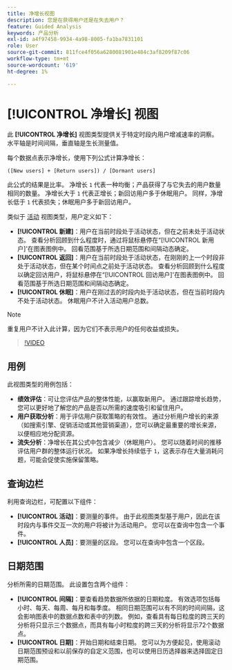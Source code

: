 ```yaml
---
title: 净增长视图
description: 您是在获得用户还是在失去用户？
feature: Guided Analysis
keywords: 产品分析
exl-id: a4f97458-9934-4a98-8005-fa1ba7831101
role: User
source-git-commit: 811fce4f056a6280081901e484c3af8209f87c06
workflow-type: tm+mt
source-wordcount: '619'
ht-degree: 1%

---
```


# [!UICONTROL 净增长] 视图

此 **[!UICONTROL 净增长]** 视图类型提供关于特定时段内用户增减速率的洞察。 水平轴是时间间隔，垂直轴是生长测量值。

每个数据点表示净增长，使用下列公式计算净增长：

`([New users] + [Return users]) / [Dormant users]`

此公式的结果是比率。 净增长 `1` 代表一种均衡；产品获得了与它失去的用户数量相同的数量。 净增长大于 `1` 代表正增长；新回访用户多于休眠用户。 同样，净增长低于 `1` 代表损失；休眠用户多于新回访用户。

类似于 [活动](active.md) 视图类型，用户定义如下：

* **[!UICONTROL 新建]**：用户在当前时段处于活动状态，但在之前未处于活动状态。 查看分析回顾到什么程度时，通过将鼠标悬停在“[!UICONTROL 新用户]&#39;在图表图例中。 回看范围基于所选日期范围和间隔动态确定。
* **[!UICONTROL 返回]**：用户在当前时段处于活动状态，在刚刚的上一个时段非处于活动状态，但在某个时间点之前处于活动状态。 查看分析回顾到什么程度以确定回访用户，将鼠标悬停在“[!UICONTROL 回访用户]&#39;在图表图例中。 回看范围基于所选日期范围和间隔动态确定。
* **[!UICONTROL 休眠]**：用户在刚过去的时段内处于活动状态，但在当前时段内不处于活动状态。 休眠用户不计入活动用户总数。

>[!NOTE]
>
>重复用户不计入此计算，因为它们不表示用户的任何收益或损失。

>[!VIDEO](https://video.tv.adobe.com/v/3421664/?learn=on)

## 用例

此视图类型的用例包括：

* **绩效评估**：可让您评估产品的整体性能，以赢取新用户。 通过跟踪增长趋势，您可以更好地了解您的产品是否以所需的速度吸引和留住用户。
* **用户获取分析**：用于评估用户获取策略的有效性。 通过分析用户增长的来源（如搜索引擎、促销活动或其他营销渠道），您可以确定最重要的增长来源，以便相应地分配资源。
* **流失分析**：净增长在其公式中包含减少（休眠用户）。 您可以随着时间的推移评估用户群的整体运行状况。 如果净增长持续低于 `1`，这表示存在大量消耗问题，可能会促使实施保留策略。

## 查询边栏

利用查询边栏，可配置以下组件：

* **[!UICONTROL 活动]**：要测量的事件。 由于此视图类型基于用户，因此在该时段内与事件交互一次的用户将被计为活动用户。 您可以在查询中包含一个事件。
* **[!UICONTROL 人员]**：要测量的区段。 您可以在查询中包含一个区段。

## 日期范围

分析所需的日期范围。 此设置包含两个组件：

* **[!UICONTROL 间隔]**：要查看趋势数据所依据的日期粒度。 有效选项包括每小时、每天、每周、每月和每季度。 相同日期范围可以有不同的时间间隔，这会影响图表中的数据点数和表中的列数。 例如，查看具有每日粒度的跨三天的分析将只显示三个数据点，而具有每小时粒度的跨三天的分析将显示72个数据点。
* **[!UICONTROL 日期]**：开始日期和结束日期。 您可以为方便起见，使用滚动日期范围预设和以前保存的自定义范围，也可以使用日历选择器来选择固定日期范围。
